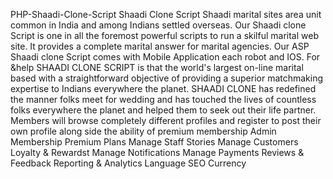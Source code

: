 PHP-Shaadi-Clone-Script
Shaadi Clone Script Shaadi marital sites area unit common in India and among Indians settled overseas. Our Shaadi clone Script is one in all the foremost powerful scripts to run a skilful marital web site. It provides a complete marital answer for marital agencies. Our ASP Shaadi clone Script comes with Mobile Application each robot and IOS. For &help SHAADI CLONE SCRIPT is that the world's largest on-line marital based with a straightforward objective of providing a superior matchmaking expertise to Indians everywhere the planet. SHAADI CLONE has redefined the manner folks meet for wedding and has touched the lives of countless folks everywhere the planet and helped them to seek out their life partner. Members will browse completely different profiles and register to post their own profile along side the ability of premium membership
Admin
Membership
Premium Plans
Manage Staff
Stories
Manage Customers
Loyalty & Rewardst
Manage Notifications
Manage Payments
Reviews & Feedback
Reporting & Analytics
Language
SEO
Currency
